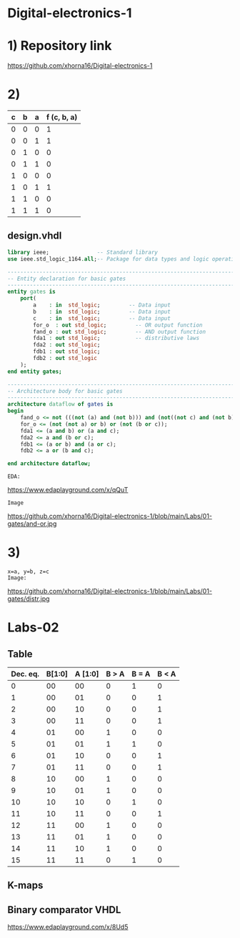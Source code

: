 # Digital-electronics-1
# 1) Repository link
https://github.com/xhorna16/Digital-electronics-1
# 2)
c | b | a | f (c, b, a)
--|---|---|------------
0 | 0 | 0 | 1
0 | 0 | 1 | 1
0 | 1 | 0 | 0
0 | 1 | 1 | 0
1 | 0 | 0 | 0
1 | 0 | 1 | 1
1 | 1 | 0 | 0
1 | 1 | 1 | 0

## design.vhdl
```vhdl
library ieee;               -- Standard library
use ieee.std_logic_1164.all;-- Package for data types and logic operations

------------------------------------------------------------------------
-- Entity declaration for basic gates
------------------------------------------------------------------------
entity gates is
    port(
        a    : in  std_logic;         -- Data input
        b    : in  std_logic;         -- Data input
        c    : in  std_logic;         -- Data input
        for_o  : out std_logic;         -- OR output function
        fand_o : out std_logic;         -- AND output function
        fda1 : out std_logic;           -- distributive laws
        fda2 : out std_logic;
        fdb1 : out std_logic;
        fdb2 : out std_logic
    );
end entity gates;

------------------------------------------------------------------------
-- Architecture body for basic gates
------------------------------------------------------------------------
architecture dataflow of gates is
begin
    fand_o <= not (((not (a) and (not b))) and (not((not c) and (not b))));
    for_o <= (not (not a) or b) or (not (b or c));
    fda1 <= (a and b) or (a and c);
    fda2 <= a and (b or c);
    fdb1 <= (a or b) and (a or c);
    fdb2 <= a or (b and c);

end architecture dataflow;
```
```text
EDA:
```
https://www.edaplayground.com/x/qQuT
```text
Image
```
https://github.com/xhorna16/Digital-electronics-1/blob/main/Labs/01-gates/and-or.jpg
# 3)
```text
x=a, y=b, z=c
Image:
```
https://github.com/xhorna16/Digital-electronics-1/blob/main/Labs/01-gates/distr.jpg

# Labs-02
## Table

Dec. eq. | B[1:0] | A [1:0] | B > A | B = A | B < A |
-------- | ------ | ------- | ----- | ----- | ----- |
0        | 00     | 00      | 0     | 1     | 0     |
1        | 00     | 01      | 0     | 0     | 1     |
2        | 00     | 10      | 0     | 0     | 1     |
3        | 00     | 11      | 0     | 0     | 1     |
4        | 01     | 00      | 1     | 0     | 0     |
5        | 01     | 01      | 1     | 1     | 0     |
6        | 01     | 10      | 0     | 0     | 1     |
7        | 01     | 11      | 0     | 0     | 1     |
8        | 10     | 00      | 1     | 0     | 0     |
9        | 10     | 01      | 1     | 0     | 0     |
10       | 10     | 10      | 0     | 1     | 0     |
11       | 10     | 11      | 0     | 0     | 1     |
12       | 11     | 00      | 1     | 0     | 0     |
13       | 11     | 01      | 1     | 0     | 0     |
14       | 11     | 10      | 1     | 0     | 0     |
15       | 11     | 11      | 0     | 1     | 0     |

## K-maps

## Binary comparator VHDL
https://www.edaplayground.com/x/8Ud5
